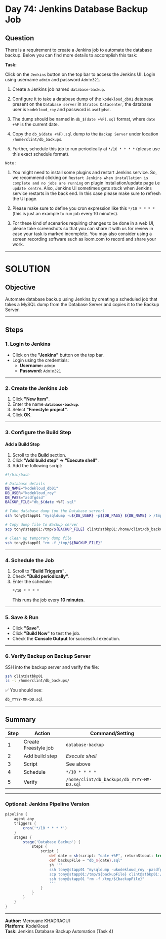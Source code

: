 # Day 74: Jenkins Database Backup Job

## Question

There is a requirement to create a Jenkins job to automate the database backup. Below you can find more details to accomplish this task:

**Task:**

Click on the `Jenkins` button on the top bar to access the Jenkins UI. Login using username `admin` and password `Adm!n321`.

1. Create a Jenkins job named `database-backup`.

2. Configure it to take a database dump of the `kodekloud_db01` database present on the `Database server` in `Stratos Datacenter`, the database user is `kodekloud_roy` and password is `asdfgdsd`.

3. The dump should be named in `db_$(date +%F).sql` format, where `date +%F` is the current date.

4. Copy the `db_$(date +%F).sql` dump to the `Backup Server` under location `/home/clint/db_backups`.

5. Further, schedule this job to run periodically at `*/10 * * * *` (please use this exact schedule format).

`Note:`

1. You might need to install some plugins and restart Jenkins service. So, we recommend clicking on `Restart Jenkins when installation is complete and no jobs are running` on plugin installation/update page i.e `update centre`. Also, Jenkins UI sometimes gets stuck when Jenkins service restarts in the back end. In this case please make sure to refresh the UI page.

2. Please make sure to define you cron expression like this `*/10 * * * *` (this is just an example to run job every 10 minutes).

3. For these kind of scenarios requiring changes to be done in a web UI, please take screenshots so that you can share it with us for review in case your task is marked incomplete. You may also consider using a screen recording software such as loom.com to record and share your work.

---

# SOLUTION

## Objective

Automate database backup using Jenkins by creating a scheduled job that takes a MySQL dump from the Database Server and copies it to the Backup Server.

---

## Steps

### 1. Login to Jenkins
- Click on the **"Jenkins"** button on the top bar.
- Login using the credentials:
  - **Username:** `admin`
  - **Password:** `Adm!n321`

---

### 2. Create the Jenkins Job
1. Click **"New Item"**.
2. Enter the name **`database-backup`**.
3. Select **"Freestyle project"**.
4. Click **OK**.

---

### 3. Configure the Build Step

#### Add a Build Step
1. Scroll to the **Build** section.
2. Click **"Add build step" → "Execute shell"**.
3. Add the following script:

```bash
#!/bin/bash

# Database details
DB_NAME="kodekloud_db01"
DB_USER="kodekloud_roy"
DB_PASS="asdfgdsd"
BACKUP_FILE="db_$(date +%F).sql"

# Take database dump (on the Database server)
ssh tony@stapp01 "mysqldump -u${DB_USER} -p${DB_PASS} ${DB_NAME} > /tmp/${BACKUP_FILE}"

# Copy dump file to Backup server
scp tony@stapp01:/tmp/${BACKUP_FILE} clint@stbkp01:/home/clint/db_backups/

# Clean up temporary dump file
ssh tony@stapp01 "rm -f /tmp/${BACKUP_FILE}"
```

---

### 4. Schedule the Job
1. Scroll to **"Build Triggers"**.
2. Check **"Build periodically"**.
3. Enter the schedule:
   ```
   */10 * * * *
   ```
   This runs the job every **10 minutes**.

---

### 5. Save & Run
- Click **"Save"**.
- Click **"Build Now"** to test the job.
- Check the **Console Output** for successful execution.

---

### 6. Verify Backup on Backup Server
SSH into the backup server and verify the file:

```bash
ssh clint@stbkp01
ls -l /home/clint/db_backups/
```

✅ You should see:
```
db_YYYY-MM-DD.sql
```

---

## Summary

| Step | Action | Command/Setting |
|------|---------|-----------------|
| 1 | Create Freestyle job | `database-backup` |
| 2 | Add build step | *Execute shell* |
| 3 | Script | See above |
| 4 | Schedule | `*/10 * * * *` |
| 5 | Verify | `/home/clint/db_backups/db_YYYY-MM-DD.sql` |

---

### Optional: Jenkins Pipeline Version

```groovy
pipeline {
    agent any
    triggers {
        cron('*/10 * * * *')
    }
    stages {
        stage('Database Backup') {
            steps {
                script {
                    def date = sh(script: "date +%F", returnStdout: true).trim()
                    def backupFile = "db_${date}.sql"
                    sh '''
                    ssh tony@stapp01 "mysqldump -ukodekloud_roy -pasdfgdsd kodekloud_db01 > /tmp/${backupFile}"
                    scp tony@stapp01:/tmp/${backupFile} clint@stbkp01:/home/clint/db_backups/
                    ssh tony@stapp01 "rm -f /tmp/${backupFile}"
                    '''
                }
            }
        }
    }
}
```

---

**Author:** Merouane KHADRAOUI  
**Platform:** KodeKloud  
**Task:** Jenkins Database Backup Automation (Task 4)